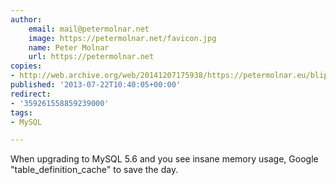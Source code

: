 ```yaml
---
author:
    email: mail@petermolnar.net
    image: https://petermolnar.net/favicon.jpg
    name: Peter Molnar
    url: https://petermolnar.net
copies:
- http://web.archive.org/web/20141207175938/https://petermolnar.eu/blips/table_definition_cache-in-mysql-5-6/
published: '2013-07-22T10:40:05+00:00'
redirect:
- '359261558859239000'
tags:
- MySQL

---
```


When upgrading to MySQL 5.6 and you see insane memory usage, Google
"table\_definition\_cache" to save the day.